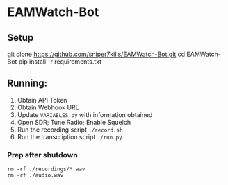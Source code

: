 # EAMWatch-Bot

## Setup
git clone https://github.com/sniper7kills/EAMWatch-Bot.git
cd EAMWatch-Bot
pip install -r requirements.txt

## Running:
1) Obtain API Token
2) Obtain Webhook URL
3) Update `VARIABLES.py` with information obtained
4) Open SDR; Tune Radio; Enable Squelch
5) Run the recording script `./record.sh`
6) Run the transcription script `./run.py`

### Prep after shutdown
```
rm -rf ./recordings/*.wav
rm -rf ./audio.wav
```
